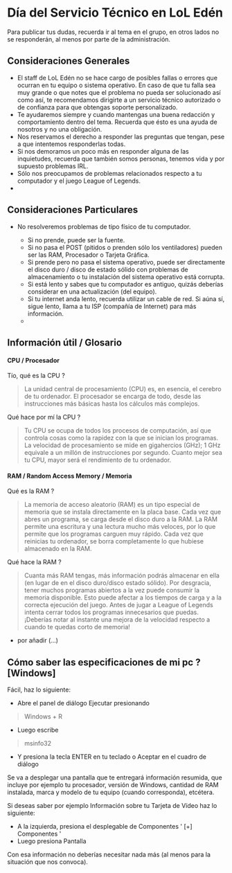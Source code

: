 # Día del Servicio Técnico en LoL Edén

Para publicar tus dudas, recuerda ir al tema en el grupo, en otros lados no se responderán, al menos por parte de la administración.

## Consideraciones Generales

- El staff de LoL Edén no se hace cargo de posibles fallas o errores que ocurran en tu equipo o sistema operativo. En caso de que tu falla sea muy grande o que notes que el problema no pueda ser solucionado así como así, te recomendamos dirigirte a un servicio técnico autorizado o de confianza para que obtengas soporte personalizado.
- Te ayudaremos siempre y cuando mantengas una buena redacción y comportamiento dentro del tema. Recuerda que ésto es una ayuda de nosotros y no una obligación.
- Nos reservamos el derecho a responder las preguntas que tengan, pese a que intentemos responderlas todas.
- Si nos demoramos un poco más en responder alguna de las inquietudes, recuerda que también somos personas, tenemos vida y por supuesto problemas IRL.
- Sólo nos preocupamos de problemas relacionados respecto a tu computador y el juego League of Legends.
- 
## Consideraciones Particulares

- No resolveremos problemas de tipo físico de tu computador. 

  - Si no prende, puede ser la fuente. 
  - Si no pasa el POST (pitidos o prenden sólo los ventiladores) pueden ser las RAM, Procesador o Tarjeta Gráfica. 
  - Si prende pero no pasa el sistema operativo, puede ser directamente el disco duro / disco de estado sólido con problemas de almacenamiento o tu instalación del sistema operativo está corrupta.
  - Si está lento y sabes que tu computador es antiguo, quizás deberías considerar en una actualización (del equipo).
  - Si tu internet anda lento, recuerda utilizar un cable de red. Si aúna sí, sigue lento, llama a tu ISP (compañía de Internet) para más información.
  - 
## Información útil / Glosario

#### CPU / Procesador
Tío, qué es la CPU ?
>La unidad central de procesamiento (CPU) es, en esencia, el cerebro de tu ordenador. El procesador se encarga de todo, desde las instrucciones más básicas hasta los cálculos más complejos.

Qué hace por mí la CPU ?
>Tu CPU se ocupa de todos los procesos de computación, así que controla cosas como la rapidez con la que se inician los programas. La velocidad de procesamiento se mide en gigahercios (GHz); 1 GHz equivale a un millón de instrucciones por segundo. Cuanto mejor sea tu CPU, mayor será el rendimiento de tu ordenador.

#### RAM / Random Access Memory / Memoria
Qué es la RAM ?
>La memoria de acceso aleatorio (RAM) es un tipo especial de memoria que se instala directamente en la placa base. Cada vez que abres un programa, se carga desde el disco duro a la RAM. La RAM permite una escritura y una lectura mucho más veloces, por lo que permite que los programas carguen muy rápido. Cada vez que reinicias tu ordenador, se borra completamente lo que hubiese almacenado en la RAM.

Qué hace la RAM ?
>Cuanta más RAM tengas, más información podrás almacenar en ella (en lugar de en el disco duro/disco estado sólido). Por desgracia, tener muchos programas abiertos a la vez puede consumir la memoria disponible. Esto puede afectar a los tiempos de carga y a la correcta ejecución del juego. Antes de jugar a League of Legends intenta cerrar todos los programas innecesarios que puedas. ¡Deberías notar al instante una mejora de la velocidad respecto a cuando te quedas corto de memoria!

- por añadir (...)

## Cómo saber las especificaciones de mi pc ? [Windows]

Fácil, haz lo siguiente:
- Abre el panel de diálogo Ejecutar presionando
>  Windows + R
- Luego escribe
> msinfo32
- Y presiona la tecla ENTER en tu teclado o Aceptar en el cuadro de diálogo

Se va a desplegar una pantalla que te entregará información resumida, que incluye por ejemplo tu procesador, versión de Windows, cantidad de RAM instalada, marca y modelo de tu equipo (cuando corresponda), etcétera.

Si deseas saber por ejemplo Información sobre tu Tarjeta de Vídeo haz lo siguiente:
- A la izquierda, presiona el desplegable de Componentes ' [+] Componentes '
- Luego presiona Pantalla

Con esa información no deberías necesitar nada más (al menos para la situación que nos convoca).
